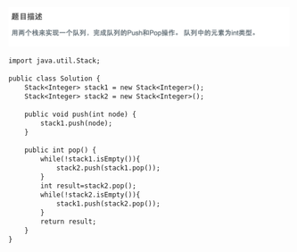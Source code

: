 ![](https://github.com/ztqer/CodingPractice/blob/master/用两个栈实现队列/用两个栈实现队列.png)
```
import java.util.Stack;
 
public class Solution {
    Stack<Integer> stack1 = new Stack<Integer>();
    Stack<Integer> stack2 = new Stack<Integer>();
     
    public void push(int node) {
        stack1.push(node);
    }
     
    public int pop() {
        while(!stack1.isEmpty()){
            stack2.push(stack1.pop());
        }
        int result=stack2.pop();
        while(!stack2.isEmpty()){
            stack1.push(stack2.pop());
        }
        return result;
    }
}
```
